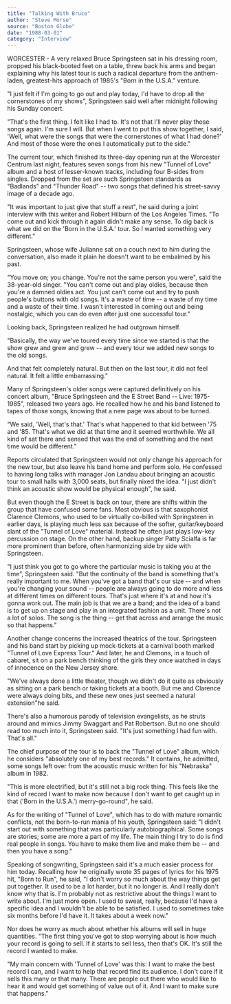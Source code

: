 ```yaml
---
title: "Talking With Bruce"
author: "Steve Morse"
source: "Boston Globe"
date: "1988-03-01"
category: "Interview"
---
```


WORCESTER - A very relaxed Bruce Springsteen sat in his dressing room, propped his black-booted feet on a table, threw back his arms and began explaining why his latest tour is such a radical departure from the anthem-laden, greatest-hits approach of 1985's "Born in the U.S.A." venture.

"I just felt if I'm going to go out and play today, I'd have to drop all the cornerstones of my shows", Springsteen said well after midnight following his Sunday concert.

"That's the first thing. I felt like I had to. It's not that I'll never play those songs again. I'm sure I will. But when I went to put this show together, I said, 'Well, what were the songs that were the cornerstones of what I had done?' And most of those were the ones I automatically put to the side."

The current tour, which finished its three-day opening run at the Worcester Centrum last night, features seven songs from his new "Tunnel of Love" album and a host of lesser-known tracks, including four B-sides from singles. Dropped from the set are such Springsteen standards as "Badlands" and "Thunder Road" -- two songs that defined his street-savvy image of a decade ago.

"It was important to just give that stuff a rest", he said during a joint interview with this writer and Robert Hilburn of the Los Angeles Times. "To come out and kick through it again didn't make any sense. To dig back is what we did on the 'Born in the U.S.A.' tour. So I wanted something very different."

Springsteen, whose wife Julianne sat on a couch next to him during the conversation, also made it plain he doesn't want to be embalmed by his past.

"You move on; you change. You're not the same person you were", said the 38-year-old singer. "You can't come out and play oldies, because then you're a damned oldies act. You just can't come out and try to push people's buttons with old songs. It's a waste of time -- a waste of my time and a waste of their time. I wasn't interested in coming out and being nostalgic, which you can do even after just one successful tour."

Looking back, Springsteen realized he had outgrown himself.

"Basically, the way we've toured every time since we started is that the show grew and grew and grew -- and every tour we added new songs to the old songs.

And that felt completely natural. But then on the last tour, it did not feel natural. It felt a little embarrassing."

Many of Springsteen's older songs were captured definitively on his concert album, "Bruce Springsteen and the E Street Band -- Live: 1975-1985", released two years ago. He recalled how he and his band listened to tapes of those songs, knowing that a new page was about to be turned.

"We said, 'Well, that's that.' That's what happened to that kid between '75 and '85. That's what we did at that time and it seemed worthwhile. We all kind of sat there and sensed that was the end of something and the next time would be different."

Reports circulated that Springsteen would not only change his approach for the new tour, but also leave his band home and perform solo. He confessed to having long talks with manager Jon Landau about bringing an acoustic tour to small halls with 3,000 seats, but finally nixed the idea. "I just didn't think an acoustic show would be physical enough", he said.

But even though the E Street is back on tour, there are shifts within the group that have confused some fans. Most obvious is that saxophonist Clarence Clemons, who used to be virtually co-billed with Springsteen in earlier days, is playing much less sax because of the softer, guitar/keyboard slant of the "Tunnel of Love" material. Instead he often just plays low-key percussion on stage. On the other hand, backup singer Patty Scialfa is far more prominent than before, often harmonizing side by side with Springsteen.

"I just think you got to go where the particular music is taking you at the time", Springsteen said. "But the continuity of the band is something that's really important to me. When you've got a band that's our size -- and when you're changing your sound -- people are always going to do more and less at different times on different tours. That's just where it's at and how it's gonna work out. The main job is that we are a band; and the idea of a band is to get up on stage and play in an integrated fashion as a unit. There's not a lot of solos. The song is the thing -- get that across and arrange the music so that happens."

Another change concerns the increased theatrics of the tour. Springsteen and his band start by picking up mock-tickets at a carnival booth marked "Tunnel of Love Express Tour." And later, he and Clemons, in a touch of cabaret, sit on a park bench thinking of the girls they once watched in days of innocence on the New Jersey shore.

"We've always done a little theater, though we didn't do it quite as obviously as sitting on a park bench or taking tickets at a booth. But me and Clarence were always doing bits, and these new ones just seemed a natural extension"he said.

There's also a humorous parody of television evangelists, as he struts around and mimics Jimmy Swaggart and Pat Robertson. But no one should read too much into it, Springsteen said. "It's just something I had fun with. That's all."

The chief purpose of the tour is to back the "Tunnel of Love" album, which he considers "absolutely one of my best records." It contains, he admitted, some songs left over from the acoustic music written for his "Nebraska" album in 1982.

"This is more electrified, but it's still not a big rock thing. This feels like the kind of record I want to make now because I don't want to get caught up in that ('Born in the U.S.A.') merry-go-round", he said.

As for the writing of "Tunnel of Love", which has to do with mature romantic conflicts, not the born-to-run mania of his youth, Springsteen said: "I didn't start out with something that was particularly autobiographical. Some songs are stories; some are more a part of my life. The main thing I try to do is find real people in songs. You have to make them live and make them be -- and then you have a song."

Speaking of songwriting, Springsteen said it's a much easier process for him today. Recalling how he originally wrote 35 pages of lyrics for his 1975 hit, "Born to Run", he said, "I don't worry so much about the way things get put together. It used to be a lot harder, but it no longer is. And I really don't know why that is. I'm probably not as restrictive about the things I want to write about. I'm just more open. I used to sweat, really, because I'd have a specific idea and I wouldn't be able to be satisfied. I used to sometimes take six months before I'd have it. It takes about a week now."

Nor does he worry as much about whether his albums will sell in huge quantities. "The first thing you've got to stop worrying about is how much your record is going to sell. If it starts to sell less, then that's OK. It's still the record I wanted to make.

"My main concern with 'Tunnel of Love' was this: I want to make the best record I can, and I want to help that record find its audience. I don't care if it sells this many or that many. There are people out there who would like to hear it and would get something of value out of it. And I want to make sure that happens."